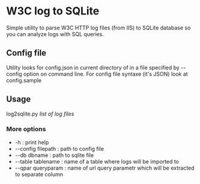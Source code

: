# W3C log to SQLite

Simple utility to parse W3C HTTP log files (from IIS) to SQLite database so you can analyze logs with SQL queries.

## Config file
Utility looks for config.json in current directory of in a file specified by --config option on command line. For config file syntaxe (it's JSON) look at config.sample

## Usage
log2sqlite.py *list of log files*

### More options
- -h : print help
- --config filepath : path to config file
- --db dbname : path to sqlite file
- --table tablename : name of a table where logs will be imported to
- --qpar queryparam : name of url query parametr which will be extracted to separate column
